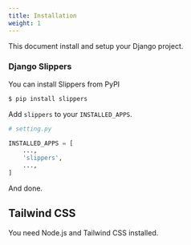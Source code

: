 ```yaml
---
title: Installation
weight: 1
---
```


This document install and setup your Django project.

### Django Slippers

You can install Slippers from PyPI

```bash
$ pip install slippers
```

Add `slippers` to your `INSTALLED_APPS`.

```python
# setting.py

INSTALLED_APPS = [
    ...,
    'slippers',
    ...,
]
```

And done.


## Tailwind CSS

You need Node.js and Tailwind CSS installed.



